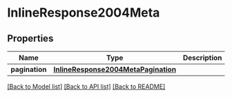 # InlineResponse2004Meta

## Properties
Name | Type | Description | Notes
------------ | ------------- | ------------- | -------------
**pagination** | [**InlineResponse2004MetaPagination**](InlineResponse2004MetaPagination.md) |  | [optional] 

[[Back to Model list]](../README.md#documentation-for-models) [[Back to API list]](../README.md#documentation-for-api-endpoints) [[Back to README]](../README.md)


